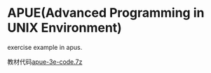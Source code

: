 # APUE(Advanced Programming in UNIX Environment)

exercise example in apus.

教材代码[apue-3e-code.7z](apue-3e-code.7z)


